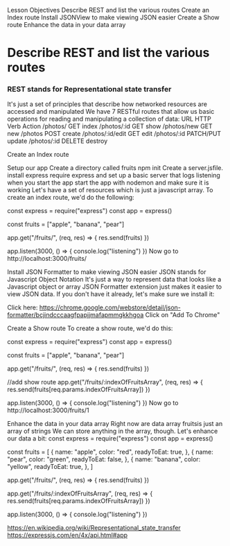 Lesson Objectives
Describe REST and list the various routes
Create an Index route
Install JSONView to make viewing JSON easier
Create a Show route
Enhance the data in your data array



# Describe REST and list the various routes
### REST stands for Representational state transfer
It's just a set of principles that describe how networked resources are accessed and manipulated
We have 7 RESTful routes that allow us basic operations for reading and manipulating a collection of data:
URL	HTTP Verb	Action
/photos/	GET	index
/photos/:id	GET	show
/photos/new	GET	new
/photos	POST	create
/photos/:id/edit	GET	edit
/photos/:id	PATCH/PUT	update
/photos/:id	DELETE	destroy


Create an Index route



Setup our app
Create a directory called fruits
npm init
Create a server.jsfile.
install express
require express and set up a basic server that logs listening when you start the app
start the app with nodemon and make sure it is working
Let's have a set of resources which is just a javascript array. To create an index route, we'd do the following:

const express = require("express")
const app = express()

const fruits = ["apple", "banana", "pear"]

app.get("/fruits/", (req, res) => {
  res.send(fruits)
})

app.listen(3000, () => {
  console.log("listening")
})
Now go to http://localhost:3000/fruits/




Install JSON Formatter to make viewing JSON easier
JSON stands for Javascript Object Notation
It's just a way to represent data that looks like a Javascript object or array
JSON Formatter extension just makes it easier to view JSON data.
If you don't have it already, let's make sure we install it:

Click here:  https://chrome.google.com/webstore/detail/json-formatter/bcjindcccaagfpapjjmafapmmgkkhgoa
Click on "Add To Chrome"



Create a Show route
To create a show route, we'd do this:

const express = require("express")
const app = express()

const fruits = ["apple", "banana", "pear"]

app.get("/fruits/", (req, res) => {
  res.send(fruits)
})

//add show route
app.get("/fruits/:indexOfFruitsArray", (req, res) => {
  res.send(fruits[req.params.indexOfFruitsArray])
})

app.listen(3000, () => {
  console.log("listening")
})
Now go to http://localhost:3000/fruits/1




Enhance the data in your data array
Right now are data array fruitsis just an array of strings
We can store anything in the array, though.
Let's enhance our data a bit:
const express = require("express")
const app = express()

const fruits = [
  {
    name: "apple",
    color: "red",
    readyToEat: true,
  },
  {
    name: "pear",
    color: "green",
    readyToEat: false,
  },
  {
    name: "banana",
    color: "yellow",
    readyToEat: true,
  },
]

app.get("/fruits/", (req, res) => {
  res.send(fruits)
})

app.get("/fruits/:indexOfFruitsArray", (req, res) => {
  res.send(fruits[req.params.indexOfFruitsArray])
})

app.listen(3000, () => {
  console.log("listening")
})


https://en.wikipedia.org/wiki/Representational_state_transfer
https://expressjs.com/en/4x/api.html#app